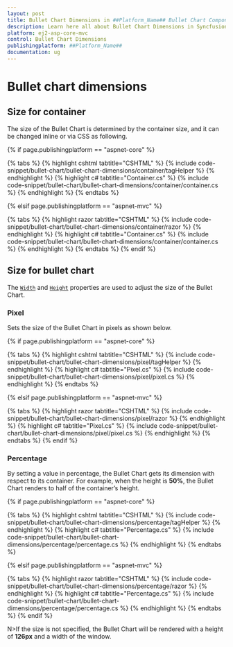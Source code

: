 ```yaml
---
layout: post
title: Bullet Chart Dimensions in ##Platform_Name## Bullet Chart Component
description: Learn here all about Bullet Chart Dimensions in Syncfusion ##Platform_Name## Bullet Chart component of Syncfusion Essential JS 2 and more.
platform: ej2-asp-core-mvc
control: Bullet Chart Dimensions
publishingplatform: ##Platform_Name##
documentation: ug
---
```



# Bullet chart dimensions

## Size for container

The size of the Bullet Chart is determined by the container size, and it can be changed inline or via CSS as following.

{% if page.publishingplatform == "aspnet-core" %}

{% tabs %}
{% highlight cshtml tabtitle="CSHTML" %}
{% include code-snippet/bullet-chart/bullet-chart-dimensions/container/tagHelper %}
{% endhighlight %}
{% highlight c# tabtitle="Container.cs" %}
{% include code-snippet/bullet-chart/bullet-chart-dimensions/container/container.cs %}
{% endhighlight %}
{% endtabs %}

{% elsif page.publishingplatform == "aspnet-mvc" %}

{% tabs %}
{% highlight razor tabtitle="CSHTML" %}
{% include code-snippet/bullet-chart/bullet-chart-dimensions/container/razor %}
{% endhighlight %}
{% highlight c# tabtitle="Container.cs" %}
{% include code-snippet/bullet-chart/bullet-chart-dimensions/container/container.cs %}
{% endhighlight %}
{% endtabs %}
{% endif %}



## Size for bullet chart

The [`Width`](https://help.syncfusion.com/cr/aspnetcore-js2/Syncfusion.EJ2.Charts.BulletChart.html#Syncfusion_EJ2_Charts_BulletChart_Width) and [`Height`](https://help.syncfusion.com/cr/aspnetcore-js2/Syncfusion.EJ2.Charts.BulletChart.html#Syncfusion_EJ2_Charts_BulletChart_Height) properties are used to adjust the size of the Bullet Chart.

### Pixel

Sets the size of the Bullet Chart in pixels as shown below.

{% if page.publishingplatform == "aspnet-core" %}

{% tabs %}
{% highlight cshtml tabtitle="CSHTML" %}
{% include code-snippet/bullet-chart/bullet-chart-dimensions/pixel/tagHelper %}
{% endhighlight %}
{% highlight c# tabtitle="Pixel.cs" %}
{% include code-snippet/bullet-chart/bullet-chart-dimensions/pixel/pixel.cs %}
{% endhighlight %}
{% endtabs %}

{% elsif page.publishingplatform == "aspnet-mvc" %}

{% tabs %}
{% highlight razor tabtitle="CSHTML" %}
{% include code-snippet/bullet-chart/bullet-chart-dimensions/pixel/razor %}
{% endhighlight %}
{% highlight c# tabtitle="Pixel.cs" %}
{% include code-snippet/bullet-chart/bullet-chart-dimensions/pixel/pixel.cs %}
{% endhighlight %}
{% endtabs %}
{% endif %}



### Percentage

By setting a value in percentage, the Bullet Chart gets its dimension with respect to its container. For example, when the height is **50%**, the Bullet Chart renders to half of the container’s height.

{% if page.publishingplatform == "aspnet-core" %}

{% tabs %}
{% highlight cshtml tabtitle="CSHTML" %}
{% include code-snippet/bullet-chart/bullet-chart-dimensions/percentage/tagHelper %}
{% endhighlight %}
{% highlight c# tabtitle="Percentage.cs" %}
{% include code-snippet/bullet-chart/bullet-chart-dimensions/percentage/percentage.cs %}
{% endhighlight %}
{% endtabs %}

{% elsif page.publishingplatform == "aspnet-mvc" %}

{% tabs %}
{% highlight razor tabtitle="CSHTML" %}
{% include code-snippet/bullet-chart/bullet-chart-dimensions/percentage/razor %}
{% endhighlight %}
{% highlight c# tabtitle="Percentage.cs" %}
{% include code-snippet/bullet-chart/bullet-chart-dimensions/percentage/percentage.cs %}
{% endhighlight %}
{% endtabs %}
{% endif %}



N>If the size is not specified, the Bullet Chart will be rendered with a height of **126px** and a width of the window.